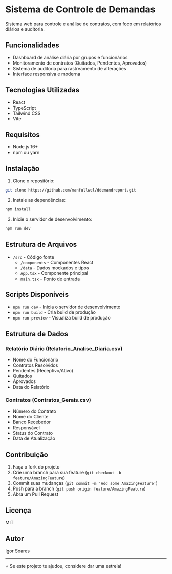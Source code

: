 # Sistema de Controle de Demandas

Sistema web para controle e análise de contratos, com foco em relatórios diários e auditoria.

## Funcionalidades

- Dashboard de análise diária por grupos e funcionários
- Monitoramento de contratos (Quitados, Pendentes, Aprovados)
- Sistema de auditoria para rastreamento de alterações
- Interface responsiva e moderna

## Tecnologias Utilizadas

- React
- TypeScript
- Tailwind CSS
- Vite

## Requisitos

- Node.js 16+
- npm ou yarn

## Instalação

1. Clone o repositório:
```bash
git clone https://github.com/manfullwel/ddemandreport.git
```

2. Instale as dependências:
```bash
npm install
```

3. Inicie o servidor de desenvolvimento:
```bash
npm run dev
```

## Estrutura de Arquivos

- `/src` - Código fonte
  - `/components` - Componentes React
  - `/data` - Dados mockados e tipos
  - `App.tsx` - Componente principal
  - `main.tsx` - Ponto de entrada

## Scripts Disponíveis

- `npm run dev` - Inicia o servidor de desenvolvimento
- `npm run build` - Cria build de produção
- `npm run preview` - Visualiza build de produção

## Estrutura de Dados

### Relatório Diário (Relatorio_Analise_Diaria.csv)
- Nome do Funcionário
- Contratos Resolvidos
- Pendentes (Receptivo/Ativo)
- Quitados
- Aprovados
- Data do Relatório

### Contratos (Contratos_Gerais.csv)
- Número do Contrato
- Nome do Cliente
- Banco Recebedor
- Responsável
- Status do Contrato
- Data de Atualização

## Contribuição

1. Faça o fork do projeto
2. Crie uma branch para sua feature (`git checkout -b feature/AmazingFeature`)
3. Commit suas mudanças (`git commit -m 'Add some AmazingFeature'`)
4. Push para a branch (`git push origin feature/AmazingFeature`)
5. Abra um Pull Request

## Licença

MIT

## Autor

Igor Soares

---

⭐️ Se este projeto te ajudou, considere dar uma estrela!